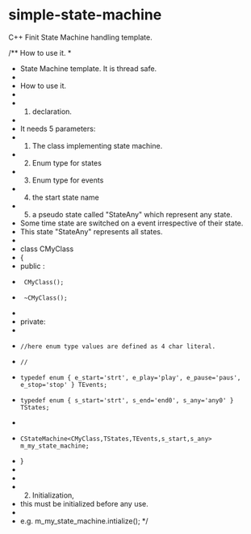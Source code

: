 # simple-state-machine
C++ Finit State Machine handling template.

/** How to use it.
 *
 * State Machine template. It is thread safe.
 * 
 * How to use it.
 * 
 * 1) declaration.
 * 
 * It needs 5 parameters:
 * 1. The class implementing state machine.
 * 2. Enum type for states
 * 3. Enum type for events
 * 4. the start state name
 * 5. a pseudo state called "StateAny" which represent any state.
 *    Some time state are switched on a event irrespective of their state.
 *    This state "StateAny" represents all states.
 * 
 * class CMyClass
 * {
 *    public :
 *      CMyClass();
 *      ~CMyClass();
 * 
 *    private:
 * 
 *     //here enum type values are defined as 4 char literal.
 *     //
 *     typedef enum { e_start='strt', e_play='play', e_pause='paus', e_stop='stop' } TEvents;
 *     typedef enum { s_start='strt', s_end='end0', s_any='any0' } TStates;
 * 
 *     CStateMachine<CMyClass,TStates,TEvents,s_start,s_any> m_my_state_machine;
 * }
 * 
 * 
 * 2) Initialization,
 *   this must be initialized before any use.
 * 
 *    e.g. m_my_state_machine.intialize();
 */
 
